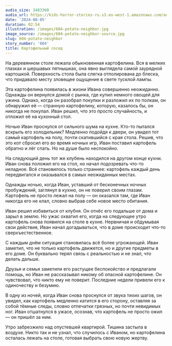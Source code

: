 ```yaml
---
audio_size: 3483360
audio_url: https://kids-horror-stories-ru.s3.eu-west-1.amazonaws.com/audio/604-potato-neighbor.mp3
date: '2024-08-05'
duration: 02:54
illustration: /images/604-potato-neighbor.jpg
image_source: /images/604-potato-neighbor-source.jpg
slug: 604-potato-neighbor
story_number: '604'
title: Картофельный сосед
---
```


На деревянном столе лежала обыкновенная картофелина. Вся в мелких глазках и шершавых пятнышках, она явно выглядела самой заурядной картошкой. Поверхность стола была слегка отполирована до блеска, что придавало месту зловещее ощущение в свете тусклой лампы.

Эта картофелина появилась в жизни Ивана совершенно неожиданно. Однажды он вернулся домой с рынка, где купил немного овощей для ужина. Однако, когда он разобрал покупки и разложил их по полкам, он обнаружил её — странную картофелину, которую, казалось бы, он никогда не покупал. Иван решил, что это просто случайность, и отложил её на кухонный стол.

Ночью Иван проснулся от сильного шума на кухне. Кто-то пытался вскрыть его холодильник? Медленно подойдя к двери, он увидел тот самый картофель на полу, почти скатившийся с края стола. Решив, что это кот сбросил его во время ночных игр, Иван поставил картофель обратно и лёг спать. Но на душе было неспокойно.

На следующий день тот же клубень находился на другом конце кухни. Иван снова положил его на стол, но начал подозревать что-то неладное. Всё становилось только страннее: картофель каждый день передвигался и оказывался в самых неожиданных местах.

Однажды ночью, когда Иван, уставший от бесконечных ночных пробуждений, заглянул в кухню, он не поверил своим глазам. Картофель не просто лежал на полу — он оказался там, где Иван никогда его не клал, словно выбрав себе новое место обитания.

Иван решил избавиться от клубня. Он отнёс его подальше от дома и зарыл в землю. Но ужас охватил его, когда на следующее утро картофель снова появился на столе в кухне. Нервничая и обдумывая свои действия, Иван начал догадываться, что в доме происходит что-то сверхъестественное.

С каждым днём ситуация становилась всё более угрожающей. Иван заметил, что не только картофель движется, но и другие предметы в его доме. Он буквально терял связь с реальностью и не знал, что делать дальше.

Друзья и семья заметили его растущее беспокойство и предлагали помощь, но Иван не рассказывал никому об опасной картофелине. Он чувствовал, что никто ему не поверит. Последние недели привели его к одиночеству и безумию.

В одну из ночей, когда Иван снова проснулся от звука тихих шагов, он увидел, как картофель медленно катится в его сторону, оставляя за собой тёмные следы, словно отпечатки грязных, но почти невидимых ног. Иван отшатнулся в ужасе, осознав, что картофель не просто ожил — он пришёл за ним.

Утро забрезжило над опустевшей квартирой. Тишина застыла в воздухе. Никто так и не узнал, что случилось с Иваном, но картофелина осталась лежать на столе, готовая выбрать свою новую жертву.